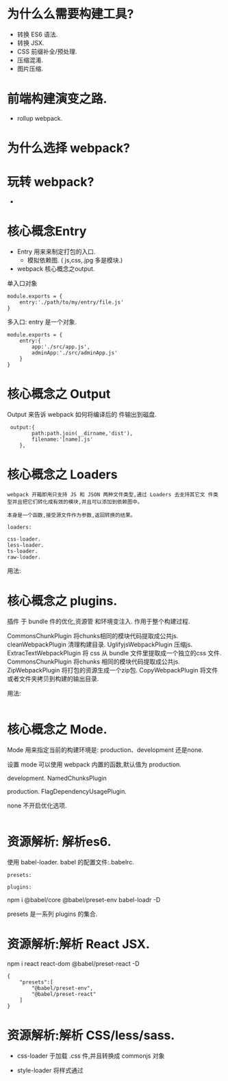 # 为什么么需要构建工具?

* 转换 ES6 语法.
* 转换 JSX.
* CSS 前缀补全/预处理.
* 压缩混淆.
* 图片压缩.

# 前端构建演变之路.
* rollup webpack.

# 为什么选择 webpack?

# 玩转 webpack?
* 

# 核心概念Entry
* Entry 用来来制定打包的入口.
    * 模拟依赖图.
    ( js,css,.jpg 多是模块.)
* webpack 核心概念之output.

单入口对象
```
module.exports = {
    entry:'./path/to/my/entry/file.js'
}
```

多入口: entry 是一个对象.

```
module.exports = {
    entry:{
        app:'./src/app.js',
        adminApp:'./src/adminApp.js'
    }
}
```

# 核心概念之 Output
Output 来告诉 webpack 如何将编译后的 件输出到磁盘.

```
 output:{
        path:path.join(__dirname,'dist'),
        filename:'[name].js'
    },
```

# 核心概念之 Loaders

```
webpack 开箱即用只支持 JS 和 JSON 两种文件类型,通过 Loaders 去支持其它文 件类型并且把它们转化成有效的模块,并且可以添加到依赖图中。

本身是一个函数,接受源文件作为参数,返回转换的结果。

loaders:

css-loader.
less-loader.
ts-loader.
raw-loader.
```

用法:

# 核心概念之 plugins.
插件 于 bundle  件的优化,资源管 和环境变注入.
作用于整个构建过程.


CommonsChunkPlugin 将chunks相同的模块代码提取成公共js.
cleanWebpackPlugin 清理构建目录.
UglifyjsWebpackPlugin 压缩js.
ExtracTextWebpackPlugin  将 css 从 bundle 文件里提取成一个独立的css 文件.
CommonsChunkPlugin  将chunks 相同的模块代码提取成公共js.
ZipWebpackPlugin 将打包的资源生成一个zip包.
CopyWebpackPlugin 将文件或者文件夹拷贝到构建的输出目录.

用法:
```

```

# 核心概念之 Mode.
Mode 用来指定当前的构建环境是: production、development 还是none.

设置 mode 可以使用 webpack 内置的函数,默认值为 production.

development.
NamedChunksPlugin

production.
FlagDependencyUsagePlugin.

none
不开启优化选项.

```

```

# 资源解析: 解析es6.
使用 babel-loader.
babel 的配置文件:.babelrc.

```
presets:

plugins:
```
npm i @babel/core @babel/preset-env babel-loadr -D


presets 是一系列 plugins 的集合.

# 资源解析:解析 React JSX.

npm i react react-dom @babel/preset-react -D

```
{
    "presets":[
        "@babel/preset-env",
        "@babel/preset-react"
    ]
}
```

# 资源解析:解析 CSS/less/sass.
* css-loader  于加载 .css  件,并且转换成 commonjs 对象
* style-loader 将样式通过 <style> 标签插 到 head 中.

* npm i style-loader css-loader -D.

* webpack 执行是从右到左执行的，所以先写style-loader,css-loader.

* less-loader 用于将 less 转换成 css.

npm i less less-loader -D

```
    {
        test:/.less$/,
        use:[
            'style-loader',
            'css-loader',
            'less-loader'
        ]   
    }
```

# 资源解析:解析图片 和字体资源.
* file-loader 用于处理文件.
* npm i file-loader -D.
```
    {
        test:/.(png|jpg|gif|jpeg)$/,
        use:'file-loader'
    }
```
* url-loader 也可以处图片和字体.
* 可以设置较小资源自动base64.

```
 {
                test:/.(png|jpg|gif|jpeg)$/,
                use:[
                    {
                        loader:'url-loader',
                        options:{
                            limit:10240
                        }
                    }
                ]
}
```
# 资源解析: webpack 中的文件的监听.
文件监听是在发现源码发 变化时, 动重新构建出新的输出 件。
webpack 开启监听模式,有两种方式: 
·启动 webpack 命令时,带上 --watch 参数 
·在配置 webpack.config.js 中设置 watch: true

```
 "watch": "webpack --watch"
```

文件监听的原理分析:
轮询判断 件的最后编辑时间是否变化
某个 件发  变化,并 会 刻告诉监听者, 是先缓存起来,等 aggregateTimeout




# 热更新:webpack-dev-server
WDS 不刷新浏览器.
WDS 不输出文件, 而是放在内存里面.
使  HotModuleReplacementPlugin插件。

```

npm i webpack-dev-server --save

```
# 热更新:使用webpack-dev-middleware
Webpack Compile: 将 JS 编译成 Bundle
HMR Rumtime: 会被注 到浏览 ,  新 件的变化
Bundle server: 提供 件在浏览 的访问
HMR Server: 将热 新的 件输出给 HMR Rumtime
。

# 什么是文件指纹?
打包后输出的文件名的后缀. 版本管理.

Hash:和整个项目的构建相关,只要项目文件有修改,整个项目构建的 hash 值就会改.

Chunkhash:和 webpack 打包的 chunk 有关, 同的 entry 会 成 同的 chunkhash 值

Contenthash:根据 件内容来定义 hash , 件内容 变,则 contenthash 改变. css 文件内容改变.

# 图片的文件指纹设置.

# mini-css-extract-plugin
npm i mini-css-extract-plugin -D
mini-css-extract-plugin 和 style-loader 功能是互斥的。不能一起使用。
mini-css-extract-plugin 将css 单独隔离到一个文件.

# 代码压缩.
HTML 压缩
npm i html-webpack-plugin -D

CSS 压缩.
cssnano.

optimize-css-assets-webpack-plugin

npm i optimize-css-assets-webpack-plugin -D

npm i cssnano -D

修改 html-webpack-plugin 设置压缩参数.

JS 压缩.
uglifyjs-webpack-plugin.

## 玩转 webpack :


## 当前构建时的问题
每次构建的时候 会清理录,造成构建的输出 录 output  件越来越多

rm -rf ./dist && webpack

npm i clean-webpack-plugin -D

const CleanWebPackPlugin = require('clean-webpack-plugin').CleanWebpackPlugin;

  new CleanWebPackPlugin()

# 23 CSS3 的属性为么需要前缀？


# Post Css 插件:
PostCSS 插件 autoprefixer 自动补  CSS3 前缀.

npm i postcss-loader autoprefixer -D

```
    loader:'postcss-loader',
        options:{
            plugins:()=>[
                    require('autoprefixer')({
                        browsers:['last 2 version','>1%','ios 7']
                    })
            ]
        }
    }
```

# rem 是什么?
移动端 CSS px 自动转换成rem
px2rem-loader.
npm i px2rem-loader -D
npm i lib-flexible -S
自适应方案的设计.

# 资源内联的方案.


# 多页面应用打包通用方案:
* npm i glob -D.
每 次  跳转的时候,后台服务 都会给返回 个新的 html  档, 这种类型的 站也就是多  站,也叫做多 应 .

缺点:每次新增或删除页面需要改 webpack 配置.

多页面方案:
动态获取 entry 和设置 html-webpack-plugin 数量.

利用 glob.sync 文件通用匹配的规则. 同步返回文件的路径.

遍历文件的数组:
利用正则匹配规则或者页面名称.
生成动态的htmlPlugins, 组合到Plugins.

# source map.
* 

## 提取页面的公共资源.

基础库分离.

SplitChunksPlugin:
```
    optimization: {
        splitChunks: { cacheGroups: {
        commons: {
        test: /(react|react-dom)/,
        name: 'vendors',
        chunks: 'all' }
        } }
    }
```

chunks 参数说明:
* async 异步引入的库进行分离(默认).
* initial 同步引入的库进行分离。
* all 所有引入的库进行分离.

引入cdn库:
```
  // new HtmlWebpackExternalsPlugin({
        //     externals:[
        //         {
        //             module:'react',
        //             entry:'https://unpkg.com/react@16/umd/react.production.min.js',
        //             global:'React'
        //         },{
        //             module:'react-dom',
        //             entry:'https://unpkg.com/react-dom@16/umd/react-dom.production.min.js',
        //             global:'ReactDOM'
        //         }
        //     ]
        // })
```

分离公共包.
```
 optimization: {
        splitChunks: { minSize: 0, cacheGroups: {
        commons: {
                    name: 'commons', 
                    chunks: 'all', 
                    minChunks: 0
                } 
            }
        }
    }

```

### tree shaking(摇树优化).

Tree-shaking 原理
   ES6 模块的特点:
   只能作为模块顶层的语 出现
   import 的模块名只能是字符 常 
   import binding 是 immutable的

代码擦除: uglify 阶段删除无用代码

## 现象:构建后的代码存在大量闭包代码

会导致 么问题?
大量作用域包裹代码,导致体积增 (模块越多越明显)
运 代码时创建的函数作 域变多,内存开销变 

结论:
·被 webpack 转换后的模块会带上 层包裹 
·import 会被转换成 __webpack_require.


## scope hoisting 原理.
原 :将所有模块的代码按照引 顺序放在 个函数作 域 ,然后适当的重命名 
些变 以防 变 名冲突.

### 代码分割的意义

如何使 动态 import?

npm install @babel/plugin-syntax-dynamic-import --save-dev

### webpack 和 eslint 结合.

### webpack 打包库和组件.
* webpack 除 可以 来打包应 ,也可以 来打包 js 库.
* 实现 个 整数加法库的打包
* · 需要打包压缩版和 压缩版本.
* · 持 AMD/CJS/ESM 模块引用.

### 测试.


### 分析考点:

## 多页打包怎么弄?
tree shaking(摇树优化):
Tree-shaking 原理
   ES6 模块的特点:
   只能作为模块顶层的语 出现
   import 的模块名只能是字符 常 
   import binding 是 immutable的
代码擦除: uglify 阶段删除无用代码

## scope hoisting 原理.
原 :将所有模块的代码按照引 顺序放在 个函数作 域 ,然后适当的重命名 
些变 以防 变 名冲突.

## 多页面方案:
动态获取 entry 和设置 html-webpack-plugin 数量.

利用 glob.sync 文件通用匹配的规则. 同步返回文件的路径.

遍历文件的数组:
利用正则匹配规则或者页面名称.
生成动态的htmlPlugins, 组合到Plugins.
















